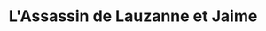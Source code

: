 ---
layout: page
title: L'Assassin de Lauzanne et Jaime
permalink: /assassin/
slider:
  text_color: white
  shadow_color: white
  slides:
    - image: /images/2011/Assassin/Spectacle théâtre 21052011 068.JPG
    - image: /images/2011/Assassin/Spectacle théâtre 21052011 070.JPG
    - image: /images/2011/Assassin/Spectacle théâtre 21052011 071bis.jpg
    - image: /images/2011/Assassin/Spectacle théâtre 21052011 072bis.jpg
    - image: /images/2011/Assassin/Spectacle théâtre 21052011 075bis.jpg
    - image: /images/2011/Assassin/Spectacle théâtre 21052011 076.JPG
    - image: /images/2011/Assassin/Spectacle théâtre 21052011 077.JPG
    - image: /images/2011/Assassin/Spectacle théâtre 21052011 079.JPG
    - image: /images/2011/Assassin/Spectacle théâtre 21052011 080.jpg
    - image: /images/2011/Assassin/Spectacle théâtre 21052011 081.JPG
    - image: /images/2011/Assassin/Spectacle théâtre 21052011 082.JPG
    - image: /images/2011/Assassin/Spectacle théâtre 21052011 084.JPG
    - image: /images/2011/Assassin/Spectacle théâtre 21052011 085.JPG
    - image: /images/2011/Assassin/Spectacle théâtre 21052011 087bis.jpg
    - image: /images/2011/Assassin/Spectacle théâtre 21052011 088.JPG
    - image: /images/2011/Assassin/Spectacle théâtre 21052011 091.JPG
    - image: /images/2011/Assassin/Spectacle théâtre 21052011 092bis.jpg
    - image: /images/2011/Assassin/Spectacle théâtre 21052011 094.JPG
    - image: /images/2011/Assassin/Spectacle théâtre 21052011 095.JPG
    - image: /images/2011/Assassin/Spectacle théâtre 21052011 096bis.jpg
    - image: /images/2011/Assassin/Spectacle théâtre 21052011 097.JPG
    - image: /images/2011/Assassin/Spectacle théâtre 21052011 098.JPG
    - image: /images/2011/Assassin/Spectacle théâtre 21052011 099bis.jpg
    - image: /images/2011/Assassin/Spectacle théâtre 21052011 100.JPG
    - image: /images/2011/Assassin/Spectacle théâtre 21052011 101.JPG
    - image: /images/2011/Assassin/Spectacle théâtre 21052011 102.JPG
    - image: /images/2011/Assassin/Spectacle théâtre 21052011 104.JPG
    - image: /images/2011/Assassin/Spectacle théâtre 21052011 106.JPG
    - image: /images/2011/Assassin/Spectacle théâtre 21052011 107bis.jpg
    - image: /images/2011/Assassin/Spectacle théâtre 21052011 108.JPG
    - image: /images/2011/Assassin/Spectacle théâtre 21052011 109.JPG
    - image: /images/2011/Assassin/Spectacle théâtre 21052011 110.JPG
    - image: /images/2011/Assassin/Spectacle théâtre 21052011 111.JPG
    - image: /images/2011/Assassin/Spectacle théâtre 21052011 112.JPG
    - image: /images/2011/Assassin/Spectacle théâtre 21052011 113.JPG
    - image: /images/2011/Assassin/Spectacle théâtre 21052011 115.JPG
    - image: /images/2011/Assassin/Spectacle théâtre 21052011 116.JPG
    - image: /images/2011/Assassin/Spectacle théâtre 21052011 117.JPG
    - image: /images/2011/Assassin/Spectacle théâtre 21052011 118bis.jpg
    - image: /images/2011/Assassin/Spectacle théâtre 21052011 119.JPG
    - image: /images/2011/Assassin/Spectacle théâtre 21052011 122.JPG
    - image: /images/2011/Assassin/Spectacle théâtre 21052011 125 ter.jpg
    - image: /images/2011/Assassin/Spectacle théâtre 21052011 128.JPG

---